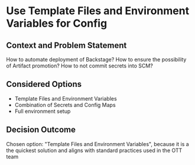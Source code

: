 # Use Template Files and Environment Variables for Config

## Context and Problem Statement

How to automate deployment of Backstage?
How to ensure the possibility of Artifact promotion?
How to not commit secrets into SCM?

## Considered Options

- Template Files and Environment Variables
- Combination of Secrets and Config Maps
- Full environment setup

## Decision Outcome

Chosen option: "Template Files and Environment Variables", because it is a the quickest solution and aligns with standard practices used in the OTT team
